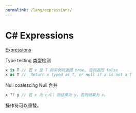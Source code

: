 ```yaml
---
permalink: /lang/expressions/
---
```


# C# Expressions

[Expressions](https://docs.microsoft.com/en-us/dotnet/articles/csharp/tour-of-csharp/expressions)

Type testing 类型检测

```cs
x is T // 若 x 是 T 的实例则返回 true, 否则返回 false
x as T //  Return x typed as T, or null if x is not a T
```

Null coalescing Null 合并

```cs
x ?? y // 若 x 为 null 则结果为 y，否则结果为 x。
```

操作符可以重载。
